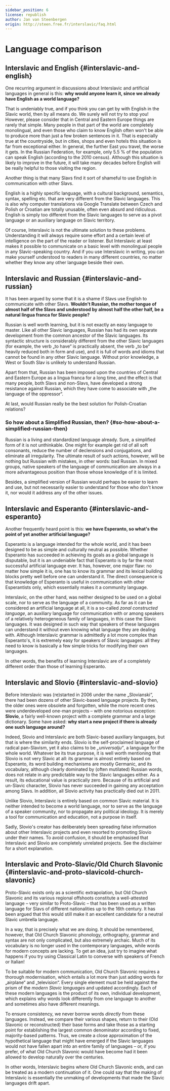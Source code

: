 ```yaml
---
sidebar_position: 6
license: republish
author: Jan van Steenbergen
origin: http://steen.free.fr/interslavic/faq.html
---
```


# Language comparison

## Interslavic and English \{#interslavic-and-english}

One recurring argument in discussions about Interslavic and artificial languages in general is this: **why would anyone learn it, since we already have English as a world language?**

That is undeniably true, and if you think you can get by with English in the Slavic world, then by all means do. We surely will not try to stop you! However, please consider that in Central and Eastern Europe things are rarely that simple. Many people in that part of the world are completely monolingual, and even those who claim to know English often won't be able to produce more than just a few broken sentences in it. That is especially true at the countryside, but in cities, shops and even hotels this situation is far from exceptional either. In general, the further East you travel, the worse it gets. In the Russian Federation, for example, only 5.5 % of the population can speak English (according to the 2010 census). Although this situation is likely to improve in the future, it will take many decades before English will be really helpful to those visiting the region.

Another thing is that many Slavs find it sort of shameful to use English in communication with other Slavs.

English is a highly specific language, with a cultural background, semantics, syntax, spelling etc. that are very different from the Slavic languages. This is also why computer translations via Google Translate between Czech and Polish or Croatian are totally unusable, often even absurd and ridiculous. English is simply too different from the Slavic languages to serve as a pivot language or an auxiliary language on Slavic territory.

Of course, Interslavic is not the ultimate solution to these problems. Understanding it will always require some effort and a certain level of intelligence on the part of the reader or listener. But Interslavic at least makes it possible to communicate on a basic level with monolingual people in any Slavic-speaking country. And if you use Interslavic in writing, you can make yourself understood to readers in many different countries, no matter whether they know any other language beside their own.

## Interslavic and Russian \{#interslavic-and-russian}

It has been argued by some that it is a shame if Slavs use English to communicate with other Slavs. **Wouldn't Russian, the mother tongue of almost half of the Slavs and understood by almost half the other half, be a natural lingua franca for Slavic people?**

Russian is well worth learning, but it is not exactly an easy language to master. Like all other Slavic languages, Russian has had its own separate development from the common ancestor of the Slavic languages. Its syntactic structure is considerably different from the other Slavic languages (for example, the verb „to have“ is practically absent, the verb „to be“ heavily reduced both in form and use), and it is full of words and idioms that cannot be found in any other Slavic language. Without prior knowledge, a West or South Slav is unlikely to understand Russian.

Apart from that, Russian has been imposed upon the countries of Central and Eastern Europe as a lingua franca for a long time, and the effect is that many people, both Slavs and non-Slavs, have developed a strong resistance against Russian, which they have come to associate with „the language of the oppressor“.

At last, would Russian really be the best solution for Polish-Croatian relations?

### So how about a Simplified Russian, then? \{#so-how-about-a-simplified-russian-then}

Russian is a living and standardized language already. Sure, a simplified form of it is not unthinkable. One might for example get rid of all soft consonants, reduce the number of declensions and conjugations, and eliminate all irregularity. The ultimate result of such actions, however, will be nothing but Russian with mistakes, in other words: bad Russian. In mixed groups, native speakers of the language of communication are always in a more advantageous position than those whose knowledge of it is limited.

Besides, a simplified version of Russian would perhaps be easier to learn and use, but not necessarily easier to understand for those who don't know it, nor would it address any of the other issues.

## Interslavic and Esperanto \{#interslavic-and-esperanto}

Another frequently heard point is this: **we have Esperanto, so what's the point of yet another artificial language?**

Esperanto is a language intended for the whole world, and it has been designed to be as simple and culturally neutral as possible. Whether Esperanto has succeeded in achieving its goals as a global language is disputable, but it is an undeniable fact that Esperanto is by far the most successful artificial language ever. It has, however, one major flaw: no matter how simple it is, one has to know its grammar and its lexical building blocks pretty well before one can understand it. The direct consequence is that knowledge of Esperanto is useful in communication with other Esperantists only, which essentially makes it a community language.

Interslavic, on the other hand, was neither designed to be used on a global scale, nor to serve as the language of a community. As far as it can be considered an artificial language at all, it is a so-called _zonal constructed language_, an auxiliary language for communication with or among speakers of a relatively heterogeneous family of languages, in this case the Slavic languages. It was designed in such way that speakers of these languages can understand it without even knowing what language they are dealing with. Although Interslavic grammar is admittedly a lot more complex than Esperanto's, it is extremely easy for speakers of Slavic languages: all they need to know is basically a few simple tricks for modifying their own languages.

In other words, the benefits of learning Interslavic are of a completely different order than those of learning Esperanto.

## Interslavic and Slovio \{#interslavic-and-slovio}

Before Interslavic was (re)started in 2006 under the name „Slovianski“, there had been dozens of other Slavic-based language projects. By then, the older ones were obsolete and forgotten, while the more recent ones were underdeveloped one-man projects – with one notorious exception: **Slovio**, a fairly well-known project with a complete grammar and a large dictionary. Some have asked: **why start a new project if there is already one such language around?**

Indeed, Slovio and Interslavic are both Slavic-based auxiliary languages, but that is where the similarity ends. Slovio is the self-proclaimed language of radical pan-Slavism, yet it also claims to be _„universalju“_, a language for the whole world. Whatever be its true purpose, it is well worth mentioning that Slovio is not very Slavic at all: its grammar is almost entirely based on Esperanto, its word building mechanisms are mostly Germanic, and its vocabulary, although clearly dominated by (often mutilated) Russian words, does not relate in any predictable way to the Slavic languages either. As a result, its educational value is practically zero. Because of its artificial and un-Slavic character, Slovio has never succeeded in gaining any acceptation among Slavs. In addition, all Slovio activity has practically died out in 2011.

Unlike Slovio, Interslavic is entirely based on common Slavic material. It is neither intended to become a world language, nor to serve as the language of a speaker community, nor to propagate any political ideology. It is merely a tool for communication and education, not a purpose in itself.

Sadly, Slovio's creator has deliberately been spreading false information about other Interslavic projects and even resorted to promoting Slovio under their names. To avoid confusion, it should be emphasised that Interslavic and Slovio are completely unrelated projects. See the disclaimer for a short explanation.

## Interslavic and Proto-Slavic/Old Church Slavonic \{#interslavic-and-proto-slavicold-church-slavonic}

Proto-Slavic exists only as a scientific extrapolation, but Old Church Slavonic and its various regional offshoots constitute a well-attested language – very similar to Proto-Slavic – that has been used as a written language for Slavs of different nationalities up to the 16th century. It has been argued that this would still make it an excellent candidate for a neutral Slavic umbrella language.

In a way, that is precisely what we are doing. It should be remembered, however, that Old Church Slavonic phonology, orthography, grammar and syntax are not only complicated, but also extremely archaic. Much of its vocabulary is no longer used in the contemporary languages, while words for modern concepts are lacking. To get an idea, just try to imagine what happens if you try using Classical Latin to converse with speakers of French or Italian!

To be suitable for modern communication, Old Church Slavonic requires a thorough modernisation, which entails a lot more than just adding words for „airplane“ and „television“. Every single element must be held against the prism of the _modern Slavic languages_ and updated accordingly. Each of these modern languages is the product of its own, individual development, which explains why words look differently from one language to another and sometimes also have different meanings.

To ensure consistency, we never borrow words _directly_ from these languages. Instead, we compare their various shapes, return to their (Old Slavonic or reconstructed) their base forms and take those as a starting point for establishing the largest common denominator according to fixed, majority-based patterns. Thus, we create a close approximation of the hypothetical language that might have emerged if the Slavic languages would not have fallen apart into an entire family of languages – or, if you prefer, of what Old Church Slavonic would have become had it been allowed to develop naturally over the centuries.

In other words, Interslavic begins where Old Church Slavonic ends, and can be treated as a modern continuation of it. One could say that the making of Interslavic is essentially the unmaking of developments that made the Slavic languages drift apart.

[Neoslavonic]: http://www.neoslavonic.org

[Slovianto]: http://steen.free.fr/interslavic/grammar.html#simple_grammar

[siciliano/klaviatury]: http://tyflonet.com/siciliano/klaviatury

[`ЈЦУКЕН`]: https://bit.ly/2NSMxdC

[`ЉЊЕРТЗ`]: https://bit.ly/37frqto

[`ЯВЕРТЪ`]: https://bit.ly/2XwwTbb

[`ѢЬЕРТЫ`]: https://bit.ly/2prMdcr

[transliterator]: http://steen.free.fr/interslavic/transliterator.html

[extended transliterator]: http://steen.free.fr/interslavic/transliterator_extended.html

[dictionaries]: http://steen.free.fr/interslavic/slovniky.html

[Interslavic Assembly]: http://facebook.com/groups/1933305396885265

[1]: ../grammar/index.md

[2]: ../orthography.md#etymological-alphabet

